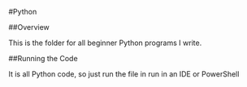 #Python

##Overview

This is the folder for all beginner Python programs I write.

##Running the Code

It is all Python code, so just run the file in run in an IDE or PowerShell
